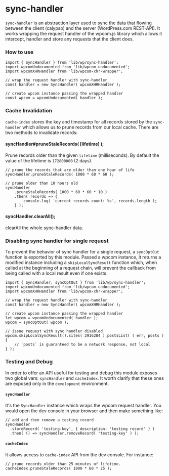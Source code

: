 sync-handler
===========

`sync-handler` is an abstraction layer used to sync the data that flowing between
the client (calypso) and the server (WordPress.com REST-API). It works wrapping
the request handler of the wpcom.js library which allows it intercept, handler
and store any requests that the client does.

### How to use

```es6
import { SyncHandler } from 'lib/wp/sync-handler';
import wpcomUndocumented from 'lib/wpcom-undocumented';
import wpcomXHRHandler from 'lib/wpcom-xhr-wrapper';

// wrap the request handler with sync-handler
const handler = new SyncHandler( wpcomXHRHandler );

// create wpcom instance passing the wrapped handler
const wpcom = wpcomUndocumented( handler );
```

### Cache Invalidation

`cache-index` stores the key and timestamp for all records stored by the
`sync-handler` which allows us to prune records from our local cache. There are
two methods to invalidate records:

#### syncHandler#pruneStaleRecords( [lifetime] );
Prune records older than the given `lifetime` (milliseconds). By default the value of the lifetime is `172800000` (2 days).

```es6
// prune the records that are older than one hour of life
syncHandler.pruneStaleRecords( 1000 * 60 * 60 );

// prune older than 10 hours old
syncHandler
	.pruneStaleRecords( 1000 * 60 * 60 * 10 )
	.then( records => {
		console.log( 'current records count: %s', records.length );
	} );
```

#### syncHandler.clearAll();
clearAll the whole sync-handler data.

### Disabling sync handler for single request

To prevent the behavior of sync handler for a single request, a `syncOptOut` function is exported by this module. Passed a wpcom instance, it returns a modified instance including a `skipLocalSyncResult` function which, when called at the beginning of a request chain, will prevent the callback from being called with a local result even if one exists.

```es6
import { SyncHandler, syncOptOut } from 'lib/wp/sync-handler';
import wpcomUndocumented from 'lib/wpcom-undocumented';
import wpcomXHRHandler from 'lib/wpcom-xhr-wrapper';

// wrap the request handler with sync-handler
const handler = new SyncHandler( wpcomXHRHandler );

// create wpcom instance passing the wrapped handler
let wpcom = wpcomUndocumented( handler );
wpcom = syncOptOut( wpcom );

// issue request with sync handler disabled
wpcom.skipLocalSyncResult().sites( 2916284 ).postsList( ( err, posts ) {
	// `posts` is guaranteed to be a network response, not local
} );
```

### Testing and Debug

In order to offer an API useful for testing and debug this module exposes two global vars: `syncHandler` and `cacheIndex`. It worth clarify that these ones are exposed only in the `development` environment.

#### `syncHandler`

It's the `SyncHandler` instance which wraps the wpcom request handler. You would  open the dev console in your browser and then make something like:

```es6
// add and then remove a testing record
syncHandler
  .storeRecord( 'testing-key', { description: 'testing record' } )
  .then( () => syncHandler.removeRecord( 'testing-key' ) );
```


#### `cacheIndex`

It allows access to `cache-index` API from the dev console. For instance:

```es6
// prune records older than 25 minutes of lifetime.
cacheIndex.pruneStaleRecords( 1000 * 60 * 25 );
```
